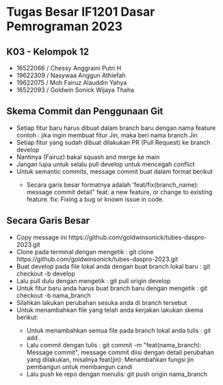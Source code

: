 <h1>Tugas Besar IF1201 Dasar Pemrograman 2023</h1>

<h2>K03 - Kelompok 12</h2>
<ul>
<li> 16522066 / Chessy Anggraini Putri H</li>
<li> 19622309 / Nasywaa Anggun Athiefah</li>
<li> 19622075 / Moh Fairuz Alauddin Yahya</li>
<li> 16522093 / Goldwin Sonick Wijaya Thaha</li>
</ul>

<h2>Skema Commit dan Penggunaan Git</h2>
<ul>
<li> Setiap fitur baru harus dibuat dalam branch baru dengan nama feature</li>
  contoh : jika ingin membuat fitur Jin, maka beri nama branch Jin</li>
<li> Setiap fitur yang sudah dibuat dilakukan PR (Pull Request) ke branch develop</li>
<li> Nantinya (Fairuz) bakal squash and merge ke main</li>
<li> Jangan lupa untuk selalu pull develop untuk mencegah conflict</li>
<li> Untuk semantic commits, message commit buat dalam format berikut </li>
<ul>
    <li> Secara garis besar formatnya adalah 'feat/fix(branch_name): message commit detail"
        feat: a new feature, or change to existing feature.
        fix: Fixing a bug or known issue in code.</li>
</ul>
</ul>

<h2>Secara Garis Besar</h2>  
<ul>
<li> Copy message ini https://github.com/goldwinsonick/tubes-daspro-2023.git</li>
<li> Clone pada terminal dengan mengetik : git clone https://github.com/goldwinsonick/tubes-daspro-2023.git</li>
<li> Buat develop pada file lokal anda dengan buat branch lokal baru : git checkout -b develop</li>
<li> Lalu pull dulu dengan mengetik : git pull origin develop</li>
<li> Untuk fitur baru anda harus buat branch baru dengan mengetik : git checkout -b nama_branch </li>
<li> Silahkan lakukan perubahan sesuka anda di branch tersebut</li>
<li> Untuk menambahkan file yang telah anda kerjakan lakukan skema berikut: </li>
<ul>
    <li> Untuk menambahkan semua file pada branch lokal anda tulis : git add . </li>
    <li> Lalu commit dengan tulis : git commit -m "feat(nama_branch): Message commit", message commit diisi dengan detail    perubahan yang dilakukan, misalnya feat(jin): Menambahkan fungsi jin pembangun untuk membangun candi</li>
    <li> Lalu push ke repo dengan menulis: git push origin nama_branch</li>
</ul>
</ul>
